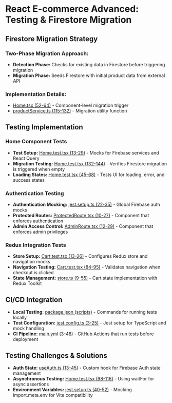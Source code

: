 # React E-commerce Advanced: Testing & Firestore Migration

## Firestore Migration Strategy

### Two-Phase Migration Approach:
- **Detection Phase:** Checks for existing data in Firestore before triggering migration
- **Migration Phase:** Seeds Firestore with initial product data from external API

### Implementation Details:
- [Home.tsx (52-64)](https://github.com/adriangershfeld/react-ecommerce-advanced/blob/main/src/pages/Home.tsx#L52-L64) - Component-level migration trigger
- [productService.ts (115-132)](https://github.com/adriangershfeld/react-ecommerce-advanced/blob/main/src/services/productService.ts#L115-L132) - Migration utility function

## Testing Implementation

### Home Component Tests

- **Test Setup:** [Home.test.tsx (13-29)](https://github.com/adriangershfeld/react-ecommerce-advanced/blob/main/src/pages/Home.test.tsx#L13-L29) - Mocks for Firebase services and React Query
- **Migration Testing:** [Home.test.tsx (132-144)](https://github.com/adriangershfeld/react-ecommerce-advanced/blob/main/src/pages/Home.test.tsx#L132-L144) - Verifies Firestore migration is triggered when empty
- **Loading States:** [Home.test.tsx (45-68)](https://github.com/adriangershfeld/react-ecommerce-advanced/blob/main/src/pages/Home.test.tsx#L45-L68) - Tests UI for loading, error, and success states

### Authentication Testing

- **Authentication Mocking:** [jest.setup.ts (22-35)](https://github.com/adriangershfeld/react-ecommerce-advanced/blob/main/jest.setup.ts#L22-L35) - Global Firebase auth mocks
- **Protected Routes:** [ProtectedRoute.tsx (10-27)](https://github.com/adriangershfeld/react-ecommerce-advanced/blob/main/src/components/ProtectedRoute.tsx#L10-L27) - Component that enforces authentication
- **Admin Access Control:** [AdminRoute.tsx (12-29)](https://github.com/adriangershfeld/react-ecommerce-advanced/blob/main/src/components/AdminRoute.tsx#L12-L29) - Component that enforces admin privileges

### Redux Integration Tests

- **Store Setup:** [Cart.test.tsx (13-26)](https://github.com/adriangershfeld/react-ecommerce-advanced/blob/main/src/pages/Cart.test.tsx#L13-L26) - Configures Redux store and navigation mocks
- **Navigation Testing:** [Cart.test.tsx (84-95)](https://github.com/adriangershfeld/react-ecommerce-advanced/blob/main/src/pages/Cart.test.tsx#L84-L95) - Validates navigation when checkout is clicked
- **State Management:** [store.ts (9-55)](https://github.com/adriangershfeld/react-ecommerce-advanced/blob/main/src/store.ts#L9-L55) - Cart state implementation with Redux Toolkit

## CI/CD Integration

- **Local Testing:** [package.json (scripts)](https://github.com/adriangershfeld/react-ecommerce-advanced/blob/main/package.json#L7-L15) - Commands for running tests locally
- **Test Configuration:** [jest.config.ts (3-25)](https://github.com/adriangershfeld/react-ecommerce-advanced/blob/main/jest.config.ts#L3-L25) - Jest setup for TypeScript and mock handling
- **CI Pipeline:** [main.yml (3-48)](https://github.com/adriangershfeld/react-ecommerce-advanced/blob/main/.github/workflows/main.yml#L3-L48) - GitHub Actions that run tests before deployment

## Testing Challenges & Solutions

- **Auth State:** [useAuth.ts (13-45)](https://github.com/adriangershfeld/react-ecommerce-advanced/blob/main/src/hooks/useAuth.ts#L13-L45) - Custom hook for Firebase Auth state management
- **Asynchronous Testing:** [Home.test.tsx (98-116)](https://github.com/adriangershfeld/react-ecommerce-advanced/blob/main/src/pages/Home.test.tsx#L98-L116) - Using waitFor for async assertions
- **Environment Variables:** [jest.setup.ts (40-52)](https://github.com/adriangershfeld/react-ecommerce-advanced/blob/main/jest.setup.ts#L40-L52) - Mocking import.meta.env for Vite compatibility
